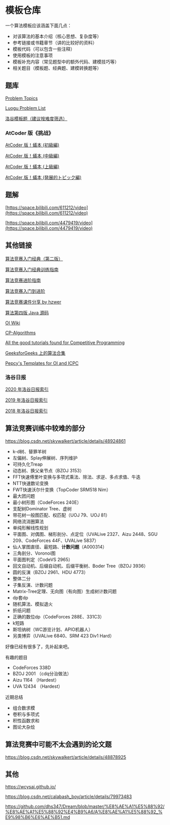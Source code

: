 # 模板仓库

一个算法模板应该涵盖下面几点：
- 对该算法的基本介绍（核心思想、复杂度等）
- 参考链接或书籍章节（讲的比较好的资料）
- 模板代码（可以包含一些注释）
- 使用模板的注意事项
- 模板补充内容（常见题型中的额外代码、建模技巧等）
- 相关题目（模板题、经典题、建模转换题等）

## 题库

[Problem Topics](https://codeforces.com/blog/entry/55274)

[Luogu Problem List](https://github.com/SFOI-Team/luogu-problem-list/blob/master/list.md)

[洛谷模板题（建议按难度筛选）](https://www.luogu.com.cn/problem/list?keyword=%E6%A8%A1%E6%9D%BF&page=1)

### AtCoder 版《挑战》

[AtCoder 版！蟻本 (初級編)](https://qiita.com/drken/items/e77685614f3c6bf86f44)

[AtCoder 版！蟻本 (中級編)](https://qiita.com/drken/items/2f56925972c1d34e05d8)

[AtCoder 版！蟻本 (上級編)](https://qiita.com/drken/items/9b311d553aa434bb26e4)

[AtCoder 版！蟻本 (発展的トピック編)](https://qiita.com/drken/items/0de3d205690d92307b7c)

## 题解

[https://space.bilibili.com/611212/video](https://space.bilibili.com/611212/video)

[https://space.bilibili.com/4479419/video](https://space.bilibili.com/4479419/video)

## 其他链接

[算法竞赛入门经典（第二版）](https://github.com/aoapc-book/aoapc-bac2nd)

[算法竞赛入门经典训练指南](https://github.com/klb3713/aoapc-book/tree/master/TrainingGuide/bookcodes)

[算法竞赛进阶指南](https://github.com/lydrainbowcat/tedukuri)

[算法竞赛入门到进阶](https://github.com/luoyongjun999/code)

[算法竞赛课件分享 by hzwer](https://github.com/hzwer/shareOI)

[算法第四版 Java 源码](https://algs4.cs.princeton.edu/code/)

[OI Wiki](https://oi-wiki.org/)

[CP-Algorithms](https://cp-algorithms.com/)

[All the good tutorials found for Competitive Programming](https://codeforces.com/blog/entry/57282)

[GeeksforGeeks 上的算法合集](https://www.geeksforgeeks.org/how-to-prepare-for-acm-icpc/)

[Pepcy's Templates for OI and ICPC](http://pepcy.cf/icpc-templates/)

### 洛谷日报

[2020 年洛谷日报索引](https://www.luogu.com.cn/discuss/show/179788)

[2019 年洛谷日报索引](https://www.luogu.com.cn/discuss/show/92685)

[2018 年洛谷日报索引](https://www.luogu.com.cn/discuss/show/48491)

## 算法竞赛训练中较难的部分

https://blog.csdn.net/skywalkert/article/details/48924861

- k-d树、替罪羊树
- 左偏树、Splay伸展树、序列维护
- 可持久化Treap
- 动态树、换父亲节点（BZOJ 3153）
- FFT快速傅里叶变换与多项式乘法、除法、求逆、多点求值、牛迭
- NTT快速数论变换
- FWT快速沃尔什变换（TopCoder SRM518 Nim）
- 最大团问题
- 最小树形图（CodeForces 240E）
- 支配树Dominator Tree、虚树
- 带花树一般图匹配、权匹配（UOJ 79、UOJ 81）
- 网络流消圈算法
- 单纯形解线性规划
- 平面图、对偶图、梯形剖分、点定位（UVALive 2327、Aizu 2448、SGU 209、CodeForces 44F、UVALive 5837）
- 仙人掌图直径、最短路、**计数问题**（A000314）
- 三角剖分、Voronoi图
- 平面图判定（CodeVS 2965）
- 回文自动机、后缀自动机、后缀平衡树、Boder Tree（BZOJ 3936）
- 圆的反演（BZOJ 2961、HDU 4773）
- 整体二分
- 子集反演、计数问题
- Matrix-Tree定理、无向图（有向图）生成树计数问题
- dp套dp
- 随机算法、模拟退火
- 折纸问题
- 正确的数位dp（CodeForces 288E、331C3）
- k短路
- 斯坦纳树（WC游览计划、APIO机器人）
- 另类博弈（UVALive 6840、SRM 423 Div1 Hard）

好像已经有很多了，先补起来吧。

有趣的题目
- CodeForces 338D 
- BZOJ 2001 （cdq分治做法） 
- Aizu 1164 （Hardest） 
- UVA 12434 （Hardest）

近期总结 
- 组合数求模 
- 卷积与多项式 
- 积性函数求和 
- 图论大杂烩

## 算法竞赛中可能不太会遇到的论文题

https://blog.csdn.net/skywalkert/article/details/48878925

## 其他

https://wcysai.github.io/

https://blog.csdn.net/calabash_boy/article/details/79973483

https://github.com/dhs347/Dream/blob/master/%E8%AE%A1%E5%88%92/%E8%AE%A1%E5%88%92%E4%B9%A6/A%E8%AE%A1%E5%88%92_%E9%98%B6%E6%AE%B51.md

